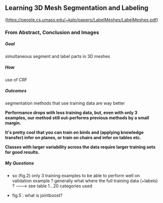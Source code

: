 Learning 3D Mesh Segmentation and Labeling
---
(https://people.cs.umass.edu/~kalo/papers/LabelMeshes/LabelMeshes.pdf)


### From Abstract, Conclusion and Images

##### Goal
simultaneous segment and label parts in 3D meshes

##### How
use of CRF

##### Outcomes
segmentation methods that use training data are way better

**Performance drops with less training data, but, even with only 3
examples, our method still out-performs previous methods by a small margin.**

**It's pretty cool that you can train on birds and (applying knowledge transfer) infer on planes, or train on chairs and infer on tables etc.**

**Classes with larger variability across the data require larger
training sets for good results.**

##### My Questions
- so (fig.2) only 3 training examples to be able to perform well on validation example ? generally what where the full training data (+labels) ?
 ---> see table 1...20 categories used
 
- fig.5 : what is jointboost?



